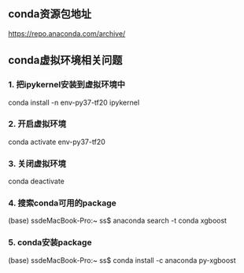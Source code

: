 ## conda资源包地址
https://repo.anaconda.com/archive/

## conda虚拟环境相关问题
### 1. 把ipykernel安装到虚拟环境中
conda install -n env-py37-tf20  ipykernel

### 2. 开启虚拟环境
conda activate env-py37-tf20

### 3. 关闭虚拟环境
conda deactivate

### 4. 搜索conda可用的package
(base) ssdeMacBook-Pro:~ ss$ anaconda search -t conda xgboost
### 5. conda安装package
(base) ssdeMacBook-Pro:~ ss$ conda install -c anaconda py-xgboost




